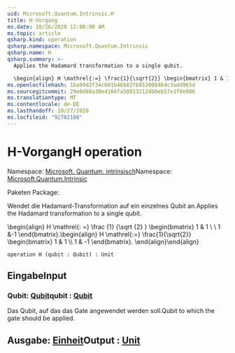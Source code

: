 ```yaml
---
uid: Microsoft.Quantum.Intrinsic.H
title: H-Vorgang
ms.date: 10/26/2020 12:00:00 AM
ms.topic: article
qsharp.kind: operation
qsharp.namespace: Microsoft.Quantum.Intrinsic
qsharp.name: H
qsharp.summary: >-
  Applies the Hadamard transformation to a single qubit.

  \begin{align} H \mathrel{:=} \frac{1}{\sqrt{2}} \begin{bmatrix} 1 & 1 \\\\ 1 & -1 \end{bmatrix}. \end{align}
ms.openlocfilehash: 1ba99d2f34c601b46b82fb853008464c3add965d
ms.sourcegitcommit: 29e0d88a30e4166fa580132124b0eb57e1f0e986
ms.translationtype: MT
ms.contentlocale: de-DE
ms.lasthandoff: 10/27/2020
ms.locfileid: "92702108"
---
```

# <a name="h-operation"></a><span data-ttu-id="dda33-102">H-Vorgang</span><span class="sxs-lookup"><span data-stu-id="dda33-102">H operation</span></span>

<span data-ttu-id="dda33-103">Namespace: [Microsoft. Quantum. intrinsisch](xref:Microsoft.Quantum.Intrinsic)</span><span class="sxs-lookup"><span data-stu-id="dda33-103">Namespace: [Microsoft.Quantum.Intrinsic](xref:Microsoft.Quantum.Intrinsic)</span></span>

<span data-ttu-id="dda33-104">Paketen [](https://nuget.org/packages/)</span><span class="sxs-lookup"><span data-stu-id="dda33-104">Package: [](https://nuget.org/packages/)</span></span>


<span data-ttu-id="dda33-105">Wendet die Hadamard-Transformation auf ein einzelnes Qubit an.</span><span class="sxs-lookup"><span data-stu-id="dda33-105">Applies the Hadamard transformation to a single qubit.</span></span>

<span data-ttu-id="dda33-106">\begin{align} H \mathrel{: =} \frac {1} {\sqrt {2} } \begin{bmatrix} 1 & 1 \\ \\ 1 &-1 \end{bmatrix}.</span><span class="sxs-lookup"><span data-stu-id="dda33-106">\begin{align} H \mathrel{:=} \frac{1}{\sqrt{2}} \begin{bmatrix} 1 & 1 \\\\ 1 & -1 \end{bmatrix}.</span></span>
<span data-ttu-id="dda33-107">\end{align}</span><span class="sxs-lookup"><span data-stu-id="dda33-107">\end{align}</span></span>

```qsharp
operation H (qubit : Qubit) : Unit
```


## <a name="input"></a><span data-ttu-id="dda33-108">Eingabe</span><span class="sxs-lookup"><span data-stu-id="dda33-108">Input</span></span>

### <a name="qubit--qubit"></a><span data-ttu-id="dda33-109">Qubit: [Qubit](xref:microsoft.quantum.lang-ref.qubit)</span><span class="sxs-lookup"><span data-stu-id="dda33-109">qubit : [Qubit](xref:microsoft.quantum.lang-ref.qubit)</span></span>

<span data-ttu-id="dda33-110">Das Qubit, auf das das Gate angewendet werden soll.</span><span class="sxs-lookup"><span data-stu-id="dda33-110">Qubit to which the gate should be applied.</span></span>



## <a name="output--unit"></a><span data-ttu-id="dda33-111">Ausgabe: [Einheit](xref:microsoft.quantum.lang-ref.unit)</span><span class="sxs-lookup"><span data-stu-id="dda33-111">Output : [Unit](xref:microsoft.quantum.lang-ref.unit)</span></span>

